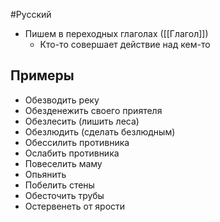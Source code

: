 #Русский 
- Пишем в переходных глаголах ([[Глагол]])
	- Кто-то совершает действие над кем-то
## Примеры
- Обезводить реку 
- Обезденежить своего приятеля
- Обезлесить (лишить леса)
- Обезлюдить (сделать безлюдным)
- Обессилить противника
- Ослабить противника
- Повеселить маму
- Опьянить 
- Побелить стены
- Обесточить трубы
- Остервенеть от ярости 